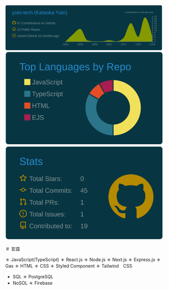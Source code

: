 
[![](https://raw.githubusercontent.com/yuto-tech/yuto-tech/main/profile-summary-card-output/solarized_dark/0-profile-details.svg)](https://github.com/vn7n24fzkq/github-profile-summary-cards)
[![](https://raw.githubusercontent.com/yuto-tech/yuto-tech/main/profile-summary-card-output/solarized_dark/1-repos-per-language.svg)](https://github.com/vn7n24fzkq/github-profile-summary-cards) 
[![](https://raw.githubusercontent.com/yuto-tech/yuto-tech/main/profile-summary-card-output/solarized_dark/3-stats.svg)](https://github.com/vn7n24fzkq/github-profile-summary-cards) 

＃ 言語

＊ JavaScript(TypeScript)
 ＊ React.js
＊ Node.js
 ＊ Next.js
 ＊ Express.js
＊ Gas
＊ HTML
＊ CSS
 ＊ Styled Component
 ＊ Tailwind　CSS
* SQL
 ＊ PostgreSQL
* NoSOL
 ＊ Firebase




